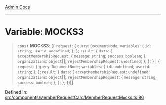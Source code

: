 [Admin Docs](/)

***

# Variable: MOCKS3

> `const` **MOCKS3**: (\{ `request`: \{ `query`: `DocumentNode`; `variables`: \{ `id`: `string`; `userid`: `undefined`; \}; \}; `result`: \{ `data`: \{ `acceptMembershipRequest`: \{ `message`: `string`; `success`: `boolean`; \}; `organizations`: `object`[]; `rejectMembershipRequest`: `undefined`; \}; \}; \} \| \{ `request`: \{ `query`: `DocumentNode`; `variables`: \{ `id`: `undefined`; `userid`: `string`; \}; \}; `result`: \{ `data`: \{ `acceptMembershipRequest`: `undefined`; `organizations`: `object`[]; `rejectMembershipRequest`: \{ `message`: `string`; `success`: `boolean`; \}; \}; \}; \})[]

Defined in: [src/components/MemberRequestCard/MemberRequestMocks.ts:86](https://github.com/PalisadoesFoundation/talawa-admin/blob/main/src/components/MemberRequestCard/MemberRequestMocks.ts#L86)
